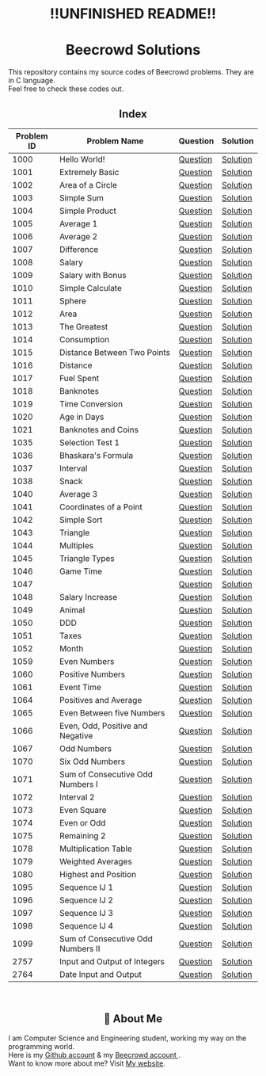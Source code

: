 <div align="center">

# !!UNFINISHED README!!
# Beecrowd Solutions 
</div>

This repository contains my source codes of Beecrowd problems. They are in C language.  
Feel free to check these codes out.

<div align="center">

## Index

| Problem ID | Problem Name      | Question                      | Solution                            |
| -----------| ------------------|-------------------------------|-------------------------------------|
| 1000 | Hello World! | [Question](https://www.beecrowd.com.br/judge/en/problems/view/1000) | [Solution]()
| 1001 | Extremely Basic | [Question](https://www.beecrowd.com.br/judge/en/problems/view/1001) | [Solution]()
| 1002 | Area of a Circle | [Question](https://www.beecrowd.com.br/judge/en/problems/view/1002) | [Solution]()
| 1003 | Simple Sum | [Question](https://www.beecrowd.com.br/judge/en/problems/view/1003) | [Solution]()
| 1004 | Simple Product | [Question](https://www.beecrowd.com.br/judge/en/problems/view/1004) | [Solution]()
| 1005 | Average 1 | [Question]() | [Solution](https://www.beecrowd.com.br/judge/en/problems/view/1005)
| 1006 | Average 2 | [Question](https://www.beecrowd.com.br/judge/en/problems/view/1006) | [Solution]()
| 1007 | Difference | [Question](https://www.beecrowd.com.br/judge/en/problems/view/1007) | [Solution]()
| 1008 | Salary | [Question](https://www.beecrowd.com.br/judge/en/problems/view/1008) | [Solution]()
| 1009 | Salary with Bonus | [Question](https://www.beecrowd.com.br/judge/en/problems/view/1009) | [Solution]()
| 1010 | Simple Calculate | [Question](https://www.beecrowd.com.br/judge/en/problems/view/1010) | [Solution]()
| 1011 | Sphere | [Question](https://www.beecrowd.com.br/judge/en/problems/view/1011) | [Solution]()
| 1012 | Area | [Question](https://www.beecrowd.com.br/judge/en/problems/view/1012) | [Solution]()
| 1013 | The Greatest | [Question](https://www.beecrowd.com.br/judge/en/problems/view/1013) | [Solution]()
| 1014 | Consumption | [Question](https://www.beecrowd.com.br/judge/en/problems/view/1014) | [Solution]()
| 1015 | Distance Between Two Points | [Question](https://www.beecrowd.com.br/judge/en/problems/view/1015) | [Solution]()
| 1016 | Distance | [Question](https://www.beecrowd.com.br/judge/en/problems/view/1016) | [Solution]()
| 1017 | Fuel Spent | [Question](https://www.beecrowd.com.br/judge/en/problems/view/1017) | [Solution]()
| 1018 | Banknotes | [Question](https://www.beecrowd.com.br/judge/en/problems/view/1018) | [Solution]()
| 1019 | Time Conversion | [Question](https://www.beecrowd.com.br/judge/en/problems/view/1019) | [Solution]()
| 1020 | Age in Days | [Question](https://www.beecrowd.com.br/judge/en/problems/view/1020) | [Solution]()
| 1021 | Banknotes and Coins | [Question](https://www.beecrowd.com.br/judge/en/problems/view/1021) | [Solution]()
| 1035 | Selection Test 1 | [Question](https://www.beecrowd.com.br/judge/en/problems/view/1022) | [Solution]()
| 1036 | Bhaskara's Formula | [Question](https://www.beecrowd.com.br/judge/en/problems/view/1036) | [Solution]()
| 1037 | Interval | [Question](https://www.beecrowd.com.br/judge/en/problems/view/1037) | [Solution]()
| 1038 | Snack | [Question](https://www.beecrowd.com.br/judge/en/problems/view/1038) | [Solution]()
| 1040 | Average 3 | [Question](https://www.beecrowd.com.br/judge/en/problems/view/1040) | [Solution]()
| 1041 | Coordinates of a Point | [Question](https://www.beecrowd.com.br/judge/en/problems/view/1041) | [Solution]()
| 1042 | Simple Sort | [Question](https://www.beecrowd.com.br/judge/en/problems/view/1042) | [Solution]()
| 1043 | Triangle | [Question](https://www.beecrowd.com.br/judge/en/problems/view/1043) | [Solution]()
| 1044 | Multiples | [Question](https://www.beecrowd.com.br/judge/en/problems/view/1044) | [Solution]()
| 1045 | Triangle Types | [Question](https://www.beecrowd.com.br/judge/en/problems/view/1045) | [Solution]()
| 1046 | Game Time | [Question](https://www.beecrowd.com.br/judge/en/problems/view/1046) | [Solution]()
| 1047 |  | [Question]() | [Solution]()
| 1048 | Salary Increase | [Question](https://www.beecrowd.com.br/judge/en/problems/view/1048) | [Solution]()
| 1049 | Animal | [Question](https://www.beecrowd.com.br/judge/en/problems/view/1049) | [Solution]()
| 1050 | DDD | [Question](https://www.beecrowd.com.br/judge/en/problems/view/1050) | [Solution]()
| 1051 | Taxes | [Question](https://www.beecrowd.com.br/judge/en/problems/view/1051) | [Solution]()
| 1052 | Month | [Question](https://www.beecrowd.com.br/judge/en/problems/view/1052) | [Solution]()
| 1059 | Even Numbers | [Question](https://www.beecrowd.com.br/judge/en/problems/view/1059) | [Solution]()
| 1060 | Positive Numbers | [Question](https://www.beecrowd.com.br/judge/en/problems/view/1060) | [Solution]()
| 1061 | Event Time | [Question](https://www.beecrowd.com.br/judge/en/problems/view/1061) | [Solution]()
| 1064 | Positives and Average | [Question](https://www.beecrowd.com.br/judge/en/problems/view/1064) | [Solution]()
| 1065 | Even Between five Numbers | [Question](https://www.beecrowd.com.br/judge/en/problems/view/1065) | [Solution]()
| 1066 | Even, Odd, Positive and Negative | [Question](https://www.beecrowd.com.br/judge/en/problems/view/1066) | [Solution]()
| 1067 | Odd Numbers | [Question](https://www.beecrowd.com.br/judge/en/problems/view/1067) | [Solution]()
| 1070 | Six Odd Numbers | [Question](https://www.beecrowd.com.br/judge/en/problems/view/1070) | [Solution]()
| 1071 | Sum of Consecutive Odd Numbers I | [Question](https://www.beecrowd.com.br/judge/en/problems/view/1071) | [Solution]()
| 1072 | Interval 2 | [Question](https://www.beecrowd.com.br/judge/en/problems/view/1072) | [Solution]()
| 1073 | Even Square | [Question](https://www.beecrowd.com.br/judge/en/problems/view/1073) | [Solution]()
| 1074 | Even or Odd | [Question](https://www.beecrowd.com.br/judge/en/problems/view/1074) | [Solution]()
| 1075 | Remaining 2 | [Question](https://www.beecrowd.com.br/judge/en/problems/view/1075) | [Solution]()
| 1078 | Multiplication Table | [Question](https://www.beecrowd.com.br/judge/en/problems/view/1078) | [Solution]()
| 1079 | Weighted Averages | [Question](https://www.beecrowd.com.br/judge/en/problems/view/1079) | [Solution]()
| 1080 | Highest and Position | [Question](https://www.beecrowd.com.br/judge/en/problems/view/1080) | [Solution]()
| 1095 | Sequence IJ 1 | [Question](https://www.beecrowd.com.br/judge/en/problems/view/1095) | [Solution]()
| 1096 | Sequence IJ 2 | [Question](https://www.beecrowd.com.br/judge/en/problems/view/1096) | [Solution]()
| 1097 | Sequence IJ 3 | [Question](https://www.beecrowd.com.br/judge/en/problems/view/1097) | [Solution]()
| 1098 | Sequence IJ 4 | [Question](https://www.beecrowd.com.br/judge/en/problems/view/1098) | [Solution]()
| 1099 | Sum of Consecutive Odd Numbers II | [Question](https://www.beecrowd.com.br/judge/en/problems/view/1099) | [Solution]()
| 2757 | Input and Output of Integers | [Question](https://www.beecrowd.com.br/judge/en/problems/view/2757) | [Solution]()
| 2764 | Date Input and Output | [Question](https://www.beecrowd.com.br/judge/en/problems/view/2764) | [Solution]()


<br> 

## 🚀 About Me
</div>

I am Computer Science and Engineering student, working my way on the programming world.  
Here is my [Github account](https://github.com/ShazidMashrafi) & my [Beecrowd account ](https://www.beecrowd.com.br/judge/en/profile/790252).  
Want to know more about me? Visit [My website](https://shazidmashrafi.com).  